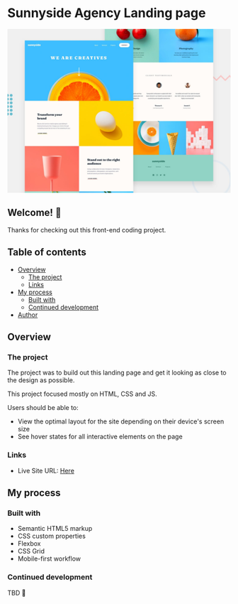 # Sunnyside Agency Landing page

![Design preview for the Sunnyside agency landing page coding challenge](./design/desktop-preview.jpg)

## Welcome! 👋

Thanks for checking out this front-end coding project.

## Table of contents

- [Overview](#overview)
  - [The project](#the-project)
  - [Links](#links)
- [My process](#my-process)
  - [Built with](#built-with)
  - [Continued development](#continued-development)
- [Author](#author)

## Overview

### The project

The project was to build out this landing page and get it looking as close to the design as possible.

This project focused mostly on HTML, CSS and JS.

Users should be able to:

- View the optimal layout for the site depending on their device's screen size
- See hover states for all interactive elements on the page

### Links

- Live Site URL: [Here](https://sunnyside-agency-landing-page-sooty-five.vercel.app/)

## My process

### Built with

- Semantic HTML5 markup
- CSS custom properties
- Flexbox
- CSS Grid
- Mobile-first workflow

### Continued development

TBD 🚀
